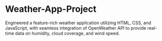 # Weather-App-Project
Engineered a feature-rich weather application utilizing HTML, CSS, and JavaScript, with seamless integration of OpenWeather API to provide real-time data on humidity, cloud coverage, and wind speed.
